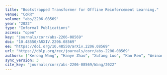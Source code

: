```yaml
---
title: "Bootstrapped Transformer for Offline Reinforcement Learning."
venue: "CoRR"
volume: "abs/2206.08569"
year: "2022"
type: "Informal Publications"
access: "open"
key: "journals/corr/abs-2206-08569"
doi: "10.48550/ARXIV.2206.08569"
ee: "https://doi.org/10.48550/arXiv.2206.08569"
url: "https://dblp.org/rec/journals/corr/abs-2206-08569"
authors: ["Kerong Wang", "Hanye Zhao", "Xufang Luo", "Kan Ren", "Weinan Zhang", "Dongsheng Li"]
sync_version: 3
cite_key: "journals/corr/abs-2206-08569/Wang/2022"
---
```

